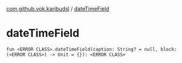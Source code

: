 [com.github.vok.karibudsl](index.md) / [dateTimeField](.)

# dateTimeField

`fun <ERROR CLASS>.dateTimeField(caption: String? = null, block: (<ERROR CLASS>) -> Unit = {}): <ERROR CLASS>`